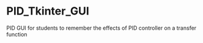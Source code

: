 # PID_Tkinter_GUI
PID GUI for students to remember the effects of PID controller on a transfer function
